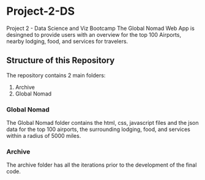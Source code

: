 # Project-2-DS
Project 2 - Data Science and Viz Bootcamp
The Global Nomad Web App is desingned to provide users with an overview for the top 100 Airports, nearby lodging, food, and services for travelers.

## Structure of this Repository
The repository contains 2 main folders: 
1. Archive
2. Global Nomad

### Global Nomad 
The Global Nomad folder contains the html, css, javascript files and the json data for the top 100 airports, the surrounding lodging, food, and services within a radius of 5000 miles.

### Archive
The archive folder has all the iterations prior to the development of the final code.


